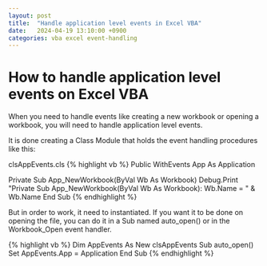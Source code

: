 ```yaml
---
layout: post
title:  "Handle application level events in Excel VBA"
date:   2024-04-19 13:10:00 +0900
categories: vba excel event-handling
---
```


# How to handle application level events on Excel VBA

When you need to handle events like creating a new workbook or opening a workbook, you will need to handle application level events.

It is done creating a Class Module that holds the event handling procedures like this:

clsAppEvents.cls
{% highlight vb %}
Public WithEvents App As Application

Private Sub App_NewWorkbook(ByVal Wb As Workbook)
    Debug.Print "Private Sub App_NewWorkbook(ByVal Wb As Workbook): Wb.Name = " & Wb.Name
End Sub
{% endhighlight %}

But in order to work, it need to instantiated. If you want it to be done on opening the file, you can do it in a Sub named auto_open() or in the Workbook_Open event handler. 

{% highlight vb %}
Dim AppEvents As New clsAppEvents
Sub auto_open()
    Set AppEvents.App = Application
End Sub
{% endhighlight %}